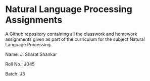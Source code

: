 # Natural Language Processing Assignments

A Github repository containing all the classwork and homework assignments given as part of the curriculum for the subject Natural Language Processing.

Name: J. Sharat Shankar

Roll No.: J045

Batch: J3
